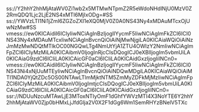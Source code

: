 ss://Y2hhY2hhMjAtaWV0Zi1wb2x5MTMwNTpmZ2R5eWdoNHdlNjU0MzV0Z2RmQDQ1Ljc2LjE2NS4xMTI6MjIxODg=#SS
ss://YWVzLTI1Ni1jZmI6ZGZoZXI1eXQ0MjV0Z0A0NS43Ny4xMDAuMTcxOjUwNzMw#SS
vmess://ew0KICAidiI6ICIyIiwNCiAgInBzIjogIlYycmF5IiwNCiAgImFkZCI6ICI0NS43Ny4xMDAuMTcxIiwNCiAgInBvcnQiOiAiNjMwNjgiLA0KICAiaWQiOiAiNzJmMzMwNDQtMTlkOC00NGQwLTg4NmUtYjA1ZTU4OWIzY2NmIiwNCiAgImFpZCI6ICIyMzMiLA0KICAibmV0IjogInRjcCIsDQogICJ0eXBlIjogIm5vbmUiLA0KICAiaG9zdCI6ICIiLA0KICAicGF0aCI6ICIiLA0KICAidGxzIjogIiINCn0=
vmess://ew0KICAidiI6ICIyIiwNCiAgInBzIjogIlYycmF5IiwNCiAgImFkZCI6ICI0NS43Ni4xNjUuMTEyIiwNCiAgInBvcnQiOiAiNDQwMDgiLA0KICAiaWQiOiAiMTI1NDA0YjQtZDc5OS00NTAwLTlmMjktNTM5ZmMyZDFkMjMzIiwNCiAgImFpZCI6ICIyMzMiLA0KICAibmV0IjogImtjcCIsDQogICJ0eXBlIjogIm5vbmUiLA0KICAiaG9zdCI6ICIiLA0KICAicGF0aCI6ICIiLA0KICAidGxzIjogIiINCn0=
ssr://NDUuNzcuMTAwLjE3MToxNTIyOmF1dGhfYWVzMTI4X3NoYTE6Y2hhY2hhMjAtaWV0Zjp0bHMxLjJfdGlja2V0X2F1dGg6Wm1SemRHYzBNelV5TXc
